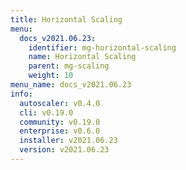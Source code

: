 ```yaml
---
title: Horizontal Scaling
menu:
  docs_v2021.06.23:
    identifier: mg-horizontal-scaling
    name: Horizontal Scaling
    parent: mg-scaling
    weight: 10
menu_name: docs_v2021.06.23
info:
  autoscaler: v0.4.0
  cli: v0.19.0
  community: v0.19.0
  enterprise: v0.6.0
  installer: v2021.06.23
  version: v2021.06.23
---
```


